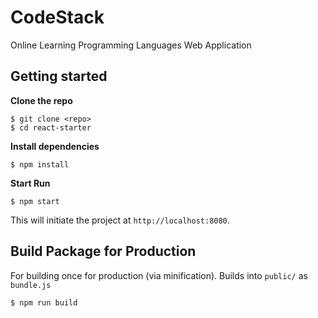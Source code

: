 # CodeStack

Online Learning Programming Languages Web Application

## Getting started

**Clone the repo**

```
$ git clone <repo>
$ cd react-starter
```

**Install dependencies**

```
$ npm install
```

**Start Run**

```
$ npm start
```
This will initiate the project at `http://localhost:8080`.

## Build Package for Production

For building once for production (via minification).
Builds into `public/` as `bundle.js`

```
$ npm run build
```
